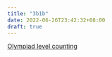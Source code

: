 ```yaml
---
title: "3b1b"
date: 2022-06-26T23:42:32+08:00
draft: true
---
```


[Olympiad level counting](./Olympiad%20level%20counting.md)